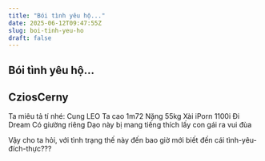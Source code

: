```yaml
---
title: "Bói tình yêu hộ..."
date: 2025-06-12T09:47:55Z
slug: boi-tinh-yeu-ho
draft: false
---
```


## Bói tình yêu hộ...

## CziosCerny

Ta miêu tả tí nhé:
Cung LEO
Ta cao 1m72
Nặng 55kg
Xài iPorn 1100i
Đi Dream
Có giường riêng
Dạo này bị mang tiếng thích lấy con gái ra vui đùa
 
Vậy cho ta hỏi, với tình trạng thế này đến bao giờ mới biết đến cái tình-yêu-đích-thực???